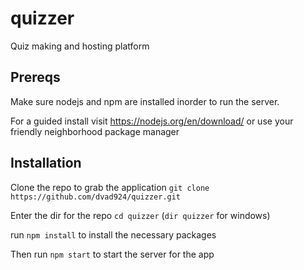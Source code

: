 # quizzer
Quiz making and hosting platform

## Prereqs
Make sure nodejs and npm are installed inorder to run the server.

For a guided install visit https://nodejs.org/en/download/
or use your friendly neighborhood package manager

## Installation
Clone the repo to grab the application
`git clone https://github.com/dvad924/quizzer.git`

Enter the dir for the repo `cd quizzer` (`dir quizzer` for windows)

run `npm install` to install the necessary packages

Then run `npm start` to start the server for the app
